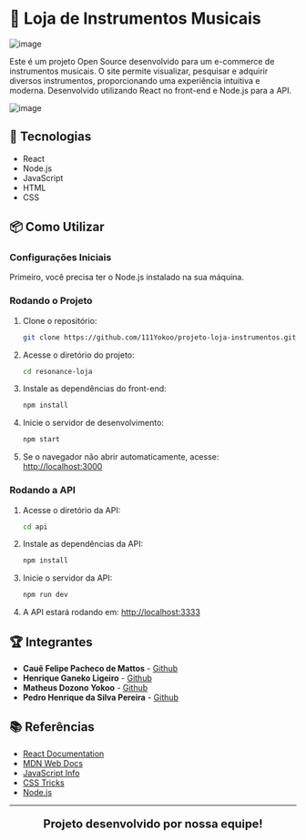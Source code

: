 # 🎸 Loja de Instrumentos Musicais
![image](https://github.com/user-attachments/assets/cc9f2f10-fa2a-439c-bf4b-ef39837423f2)

Este é um projeto Open Source desenvolvido para um e-commerce de instrumentos musicais. O site permite visualizar, pesquisar e adquirir diversos instrumentos, proporcionando uma experiência intuitiva e moderna. Desenvolvido utilizando React no front-end e Node.js para a API.

![image](https://github.com/user-attachments/assets/e2fe4260-8215-4987-b1a5-70932cdb6d9b)


## 🚀 Tecnologias

- React
- Node.js
- JavaScript
- HTML
- CSS

## 📦 Como Utilizar

### Configurações Iniciais

Primeiro, você precisa ter o Node.js instalado na sua máquina.

### Rodando o Projeto

1. Clone o repositório:
   ```sh
   git clone https://github.com/111Yokoo/projeto-loja-instrumentos.git
   ```
2. Acesse o diretório do projeto:
   ```sh
   cd resonance-loja
   ```
3. Instale as dependências do front-end:
   ```sh
   npm install
   ```
4. Inicie o servidor de desenvolvimento:
   ```sh
   npm start
   ```
5. Se o navegador não abrir automaticamente, acesse: [http://localhost:3000](http://localhost:3000)

### Rodando a API

1. Acesse o diretório da API:
   ```sh
   cd api
   ```
2. Instale as dependências da API:
   ```sh
   npm install
   ```
3. Inicie o servidor da API:
   ```sh
   npm run dev
   ```
4. A API estará rodando em: [http://localhost:3333](http://localhost:3333)

## 🏆 Integrantes

- **Cauê Felipe Pacheco de Mattos** - [Github](https://github.com/Caue-Mattos)
- **Henrique Ganeko Ligeiro** - [Github](https://github.com/HenriqueGaneko)
- **Matheus Dozono Yokoo** - [Github](https://github.com/111Yokoo)
- **Pedro Henrique da Silva Pereira** - [Github](https://github.com/pererazxy)

## 📚 Referências

- [React Documentation](https://reactjs.org/)
- [MDN Web Docs](https://developer.mozilla.org/)
- [JavaScript Info](https://javascript.info/)
- [CSS Tricks](https://css-tricks.com/)
- [Node.js](https://nodejs.org/)

---

<p align="center" style="font-size: 20px;"><strong>Projeto desenvolvido por nossa equipe!</strong></p>
